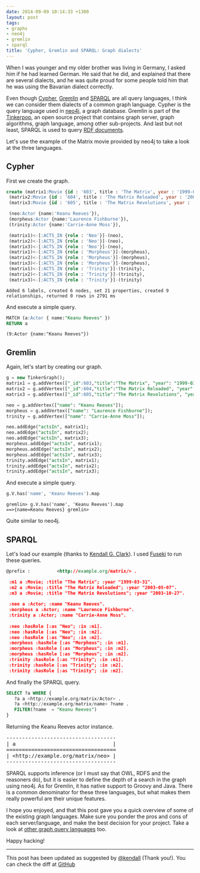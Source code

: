 ```yaml
---
date: 2014-09-09 10:14:33 +1300
layout: post
tags:
- graphs
- neo4j
- gremlin
- sparql
title: 'Cypher, Gremlin and SPARQL: Graph dialects'
---
```


When I was younger and my older brother was living in Germany, I asked him if he 
had learned German. He said that he did, and explained that there are several 
dialects, and he was quite proud for some people told him that he was using the 
Bavarian dialect correctly.

Even though [Cypher](http://www.neo4j.org/learn/cypher), 
[Gremlin](http://gremlindocs.com/) and [SPARQL](http://en.wikipedia.org/wiki/SPARQL) 
are all query languages, I think we can consider them dialects of a common graph language. 
Cypher is the query language used in [neo4j](http://www.neo4j.org/), a graph database. 
Gremlin is part of the [Tinkerpop](http://www.tinkerpop.com/), an open source project 
that contains graph server, graph algorithms, graph language, among other sub-projects. 
And last but not least, SPARQL is used to query [RDF documents](http://en.wikipedia.org/wiki/Resource_Description_Framework).

Let's use the example of the Matrix movie provided by neo4j to take a look at the 
three languages.

## Cypher

First we create the graph.

```SQL
create (matrix1:Movie {id : '603', title : 'The Matrix', year : '1999-03-31'}),
 (matrix2:Movie {id : '604', title : 'The Matrix Reloaded', year : '2003-05-07'}),
 (matrix3:Movie {id : '605', title : 'The Matrix Revolutions', year : '2003-10-27'}),

 (neo:Actor {name:'Keanu Reeves'}),
 (morpheus:Actor {name:'Laurence Fishburne'}),
 (trinity:Actor {name:'Carrie-Anne Moss'}),

 (matrix1)<-[:ACTS_IN {role : 'Neo'}]-(neo),
 (matrix2)<-[:ACTS_IN {role : 'Neo'}]-(neo),
 (matrix3)<-[:ACTS_IN {role : 'Neo'}]-(neo),
 (matrix1)<-[:ACTS_IN {role : 'Morpheus'}]-(morpheus),
 (matrix2)<-[:ACTS_IN {role : 'Morpheus'}]-(morpheus),
 (matrix3)<-[:ACTS_IN {role : 'Morpheus'}]-(morpheus),
 (matrix1)<-[:ACTS_IN {role : 'Trinity'}]-(trinity),
 (matrix2)<-[:ACTS_IN {role : 'Trinity'}]-(trinity),
 (matrix3)<-[:ACTS_IN {role : 'Trinity'}]-(trinity)
```

<code>Added 6 labels, created 6 nodes, set 21 properties, created 9 relationships, returned 0 rows in 2791 ms</code>

And execute a simple query.

```SQL
MATCH (a:Actor { name:"Keanu Reeves" })
RETURN a
```

<code>(9:Actor {name:"Keanu Reeves"})</code>

## Gremlin

Again, let's start by creating our graph.

```sql
g = new TinkerGraph();
matrix1 = g.addVertex(["_id":603,"title":"The Matrix", "year": "1999-03-31"]);
matrix2 = g.addVertex(["_id":604,"title":"The Matrix Reloaded", "year": "2003-05-07"]);
matrix3 = g.addVertex(["_id":605,"title":"The Matrix Revolutions", "year": "2003-10-27"]);

neo = g.addVertex(["name": "Keanu Reeves"]);
morpheus = g.addVertex(["name": "Laurence Fishburne"]);
trinity = g.addVertex(["name": "Carrie-Anne Moss"]);

neo.addEdge("actsIn", matrix1); 
neo.addEdge("actsIn", matrix2); 
neo.addEdge("actsIn", matrix3); 
morpheus.addEdge("actsIn", matrix1); 
morpheus.addEdge("actsIn", matrix2); 
morpheus.addEdge("actsIn", matrix3); 
trinity.addEdge("actsIn", matrix1); 
trinity.addEdge("actsIn", matrix2); 
trinity.addEdge("actsIn", matrix3); 
```

And execute a simple query.

```sql
g.V.has('name', 'Keanu Reeves').map
```

<code>gremlin> g.V.has('name', 'Keanu Reeves').map
==>{name=Keanu Reeves}
gremlin></code>

Quite similar to neo4j.

## SPARQL

Let's load our example (thanks to [Kendall G. Clark](https://twitter.com/kendall)). I used 
[Fuseki](http://jena.apache.org/documentation/serving_data/) to run these queries.

```xml
@prefix :          <http://example.org/matrix/> .

 :m1 a :Movie; :title "The Matrix"; :year "1999-03-31".
 :m2 a :Movie; :title "The Matrix Reloaded"; :year "2003-05-07".
 :m3 a :Movie; :title "The Matrix Revolutions"; :year "2003-10-27".
 
 :neo a :Actor; :name "Keanu Reeves".
 :morpheus a :Actor; :name "Laurence Fishburne".
 :trinity a :Actor; :name "Carrie-Anne Moss".
 
 :neo :hasRole [:as "Neo"; :in :m1].
 :neo :hasRole [:as "Neo"; :in :m2].
 :neo :hasRole [:as "Neo"; :in :m2].
 :morpheus :hasRole [:as "Morpheus"; :in :m1].
 :morpheus :hasRole [:as "Morpheus"; :in :m2].
 :morpheus :hasRole [:as "Morpheus"; :in :m2].
 :trinity :hasRole [:as "Trinity"; :in :m1].
 :trinity :hasRole [:as "Trinity"; :in :m2].
 :trinity :hasRole [:as "Trinity"; :in :m2].
```

And finally the SPARQL query.

```sql
SELECT ?a WHERE {
   ?a a <http://example.org/matrix/Actor> .
   ?a <http://example.org/matrix/name> ?name .
   FILTER(?name  = "Keanu Reeves")
}
```

Returning the Keanu Reeves actor instance.

<pre>-----------------------------------
| a                               |
===================================
| &lt;http://example.org/matrix/neo&gt; |
-----------------------------------</pre>

SPARQL supports inference (or I must say that OWL, RDFS and the reasoners do), 
but it is easier to define the depth of a search in the graph using neo4j. As for 
Gremlin, it has native support to Groovy and Java. There is a common denominator 
for these three languages, but what makes them really powerful are their unique features. 

I hope you enjoyed, and that this post gave you a quick overview of some of the existing 
graph languages. Make sure you ponder the pros and cons of each server/language, and 
make the best decision for your project. Take a look at [other graph query languages](http://en.wikipedia.org/wiki/Graph_database#APIs_and_Graph_Query.2FProgramming_Languages) too.

Happy hacking!

---

This post has been updated as suggested by [@kendall](https://twitter.com/kendall) (Thank you!).
You can check the diff at [GitHub](https://github.com/kinow/kinoshita.eti.br/commits/master/site/_content/posts/2014-09-09_cypher-gremlin-and-sparql-graph-dialects.html)
